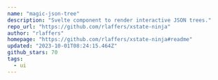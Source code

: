 ```yaml
---
name: "magic-json-tree"
description: "Svelte component to render interactive JSON trees."
repo_url: "https://github.com/rlaffers/xstate-ninja"
author: "rlaffers"
homepage: "https://github.com/rlaffers/xstate-ninja#readme"
updated: "2023-10-01T08:24:15.464Z"
github_stars: 70
tags: 
  - ui
---
```

